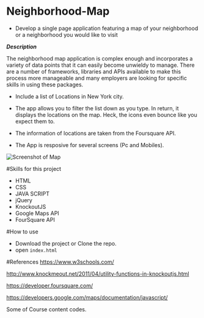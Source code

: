 # Neighborhood-Map
* Develop a single page application featuring a map of your neighborhood or a neighborhood you would like to visit

***Description***

The neighborhood map application is complex enough and incorporates a variety of data points that it can easily become unwieldy to manage. There are a number of frameworks, libraries and APIs available to make this process more manageable and many employers are looking for specific skills in using these packages.

- Include a list of Locations in New York city.

- The app allows you to filter the list down as you type. In return, it displays the locations on the map. Heck, the icons even bounce like you expect them to.

- The information of locations are taken from the Foursquare API.

- The App is resposive for several screens (Pc and Mobiles).

![Screenshot of Map](https://drive.google.com/open?id=14ZPoKRIbsY95JaBfssz_sbsDVibo7mS1)

#Skills for this project
* HTML
* CSS
* JAVA SCRIPT
* jQuery
* KnockoutJS
* Google Maps API
* FourSquare API

#How to use 
- Download the project or Clone the repo.
- open `index.html`

#References
https://www.w3schools.com/

http://www.knockmeout.net/2011/04/utility-functions-in-knockoutjs.html

https://developer.foursquare.com/

https://developers.google.com/maps/documentation/javascript/

Some of Course content codes.

